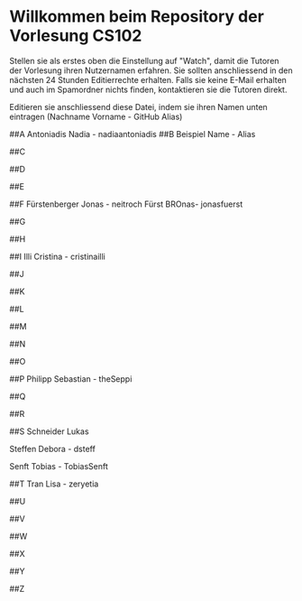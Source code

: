 # Willkommen beim Repository der Vorlesung CS102

Stellen sie als erstes oben die Einstellung auf "Watch", damit die Tutoren der Vorlesung ihren Nutzernamen erfahren. Sie sollten anschliessend in den nächsten 24 Stunden Editierrechte erhalten. Falls sie keine E-Mail erhalten und auch im Spamordner nichts finden, kontaktieren sie die Tutoren direkt.

Editieren sie anschliessend diese Datei, indem sie ihren Namen unten eintragen (Nachname Vorname - GitHub Alias)

##A
Antoniadis Nadia - nadiaantoniadis
##B
Beispiel Name - Alias

##C

##D

##E

##F
Fürstenberger Jonas - neitroch
Fürst BROnas- jonasfuerst

##G 

##H

##I
Illi Cristina - cristinailli

##J

##K

##L

##M

##N

##O

##P
Philipp Sebastian - theSeppi

##Q

##R

##S
Schneider Lukas

Steffen Debora - dsteff

Senft Tobias - TobiasSenft

##T
Tran Lisa - zeryetia

##U

##V

##W

##X

##Y

##Z
